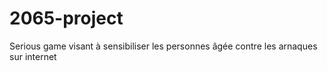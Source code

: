 # 2065-project
Serious game visant à sensibiliser les personnes âgée contre les arnaques sur internet
